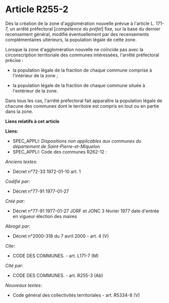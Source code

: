 # Article R255-2

Dès la création de la zone d'agglomération nouvelle prévue à l'article L. 171-7, un arrêté préfectoral [*compétence du
préfet*] fixe, sur la base du dernier recensement général, modifié éventuellement par des recensements complémentaires
ultérieurs, la population légale de cette zone. 

Lorsque la zone d'agglomération nouvelle ne coïncide pas avec la circonscription territoriale des communes intéressées,
l'arrêté préfectoral précise : 

- la population légale de la fraction de chaque commune comprise à l'intérieur de la zone ; 

- la population légale de la fraction de chaque commune située à l'extérieur de la zone. 

Dans tous les cas, l'arrêté préfectoral fait apparaître la population légale de chacune des communes dont le territoire est
compris en tout ou en partie dans la zone.

**Liens relatifs à cet article**

**Liens**:

  - SPEC_APPLI: *Dispositions non applicables aux communes du département de Saint-Pierre-et-Miquelon*
  - SPEC_APPLI: Code des communes R262-12 :

_Anciens textes_:

  - Décret n°72-33 1972-01-10 art. 1

_Codifié par_:

  - Décret n°77-91 1977-01-27

_Créé par_:

  - Décret n°77-91 1977-01-27 JORF et JONC 3 février 1977 date d'entrée en vigueur élection des maires

_Abrogé par_:

  - Décret n°2000-318 du 7 avril 2000 - art. 4 (V)

_Cite_:

  - CODE DES COMMUNES. - art. L171-7 (M)

_Cité par_:

  - CODE DES COMMUNES. - art. R255-3 (Ab)

_Nouveaux textes_:

  - Code général des collectivités territoriales - art. R5334-8 (V)
